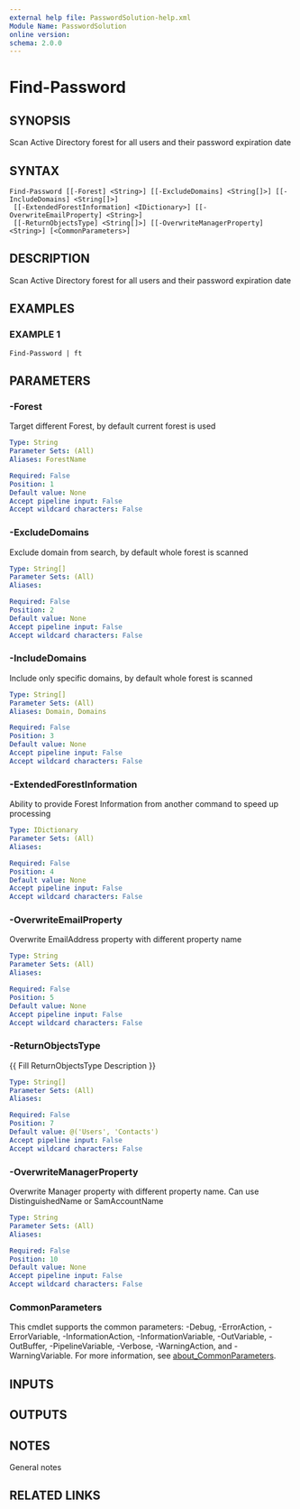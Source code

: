 ```yaml
---
external help file: PasswordSolution-help.xml
Module Name: PasswordSolution
online version:
schema: 2.0.0
---
```


# Find-Password

## SYNOPSIS
Scan Active Directory forest for all users and their password expiration date

## SYNTAX

```
Find-Password [[-Forest] <String>] [[-ExcludeDomains] <String[]>] [[-IncludeDomains] <String[]>]
 [[-ExtendedForestInformation] <IDictionary>] [[-OverwriteEmailProperty] <String>]
 [[-ReturnObjectsType] <String[]>] [[-OverwriteManagerProperty] <String>] [<CommonParameters>]
```

## DESCRIPTION
Scan Active Directory forest for all users and their password expiration date

## EXAMPLES

### EXAMPLE 1
```
Find-Password | ft
```

## PARAMETERS

### -Forest
Target different Forest, by default current forest is used

```yaml
Type: String
Parameter Sets: (All)
Aliases: ForestName

Required: False
Position: 1
Default value: None
Accept pipeline input: False
Accept wildcard characters: False
```

### -ExcludeDomains
Exclude domain from search, by default whole forest is scanned

```yaml
Type: String[]
Parameter Sets: (All)
Aliases:

Required: False
Position: 2
Default value: None
Accept pipeline input: False
Accept wildcard characters: False
```

### -IncludeDomains
Include only specific domains, by default whole forest is scanned

```yaml
Type: String[]
Parameter Sets: (All)
Aliases: Domain, Domains

Required: False
Position: 3
Default value: None
Accept pipeline input: False
Accept wildcard characters: False
```

### -ExtendedForestInformation
Ability to provide Forest Information from another command to speed up processing

```yaml
Type: IDictionary
Parameter Sets: (All)
Aliases:

Required: False
Position: 4
Default value: None
Accept pipeline input: False
Accept wildcard characters: False
```

### -OverwriteEmailProperty
Overwrite EmailAddress property with different property name

```yaml
Type: String
Parameter Sets: (All)
Aliases:

Required: False
Position: 5
Default value: None
Accept pipeline input: False
Accept wildcard characters: False
```

### -ReturnObjectsType
{{ Fill ReturnObjectsType Description }}

```yaml
Type: String[]
Parameter Sets: (All)
Aliases:

Required: False
Position: 7
Default value: @('Users', 'Contacts')
Accept pipeline input: False
Accept wildcard characters: False
```

### -OverwriteManagerProperty
Overwrite Manager property with different property name.
Can use DistinguishedName or SamAccountName

```yaml
Type: String
Parameter Sets: (All)
Aliases:

Required: False
Position: 10
Default value: None
Accept pipeline input: False
Accept wildcard characters: False
```

### CommonParameters
This cmdlet supports the common parameters: -Debug, -ErrorAction, -ErrorVariable, -InformationAction, -InformationVariable, -OutVariable, -OutBuffer, -PipelineVariable, -Verbose, -WarningAction, and -WarningVariable. For more information, see [about_CommonParameters](http://go.microsoft.com/fwlink/?LinkID=113216).

## INPUTS

## OUTPUTS

## NOTES
General notes

## RELATED LINKS
